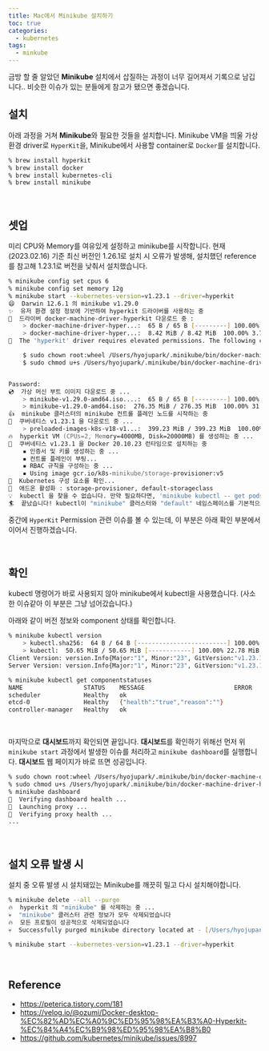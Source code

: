 ```yaml
---
title: Mac에서 Minikube 설치하기
toc: true
categories:
  - kubernetes
tags:
  - minkube
---
```


금방 할 줄 알았던 **Minikube** 설치에서 삽질하는 과정이 너무 길어져서 기록으로 남깁니다.. 비슷한 이슈가 있는 분들에게 참고가 됐으면 좋겠습니다.


## 설치

아래 과정을 거쳐 **Minikube**와 필요한 것들을 설치합니다. Minikube VM을 띄울 가상환경 driver로 `HyperKit`을, Minikube에서 사용할 container로 `Docker`를 설치합니다.

```zsh
% brew install hyperkit
% brew install docker
% brew install kubernetes-cli
% brew install minikube
```

<br>

## 셋업
미리 CPU와 Memory를 여유있게 설정하고 minikube를 시작합니다. 현재(2023.02.16) 기준 최신 버전인 1.26.1로 설치 시 오류가 발생해, 설치했던 reference를 참고해 1.23.1로 버전을 낮춰서 설치했습니다.

```zsh
% minikube config set cpus 6
% minikube config set memory 12g
% minikube start --kubernetes-version=v1.23.1 --driver=hyperkit
😄  Darwin 12.6.1 의 minikube v1.29.0
✨  유저 환경 설정 정보에 기반하여 hyperkit 드라이버를 사용하는 중
💾  드라이버 docker-machine-driver-hyperkit 다운로드 중 :
    > docker-machine-driver-hyper...:  65 B / 65 B [---------] 100.00% ? p/s 0s
    > docker-machine-driver-hyper...:  8.42 MiB / 8.42 MiB  100.00% 3.79 MiB p/
🔑  The 'hyperkit' driver requires elevated permissions. The following commands will be executed:

    $ sudo chown root:wheel /Users/hyojupark/.minikube/bin/docker-machine-driver-hyperkit 
    $ sudo chmod u+s /Users/hyojupark/.minikube/bin/docker-machine-driver-hyperkit 


Password:
💿  가상 머신 부트 이미지 다운로드 중 ...
    > minikube-v1.29.0-amd64.iso....:  65 B / 65 B [---------] 100.00% ? p/s 0s
    > minikube-v1.29.0-amd64.iso:  276.35 MiB / 276.35 MiB  100.00% 31.85 MiB p
👍  minikube 클러스터의 minikube 컨트롤 플레인 노드를 시작하는 중
💾  쿠버네티스 v1.23.1 을 다운로드 중 ...
    > preloaded-images-k8s-v18-v1...:  399.23 MiB / 399.23 MiB  100.00% 31.58 M
🔥  hyperkit VM (CPUs=2, Memory=4000MB, Disk=20000MB) 를 생성하는 중 ...
🐳  쿠버네티스 v1.23.1 을 Docker 20.10.23 런타임으로 설치하는 중
    ▪ 인증서 및 키를 생성하는 중 ...
    ▪ 컨트롤 플레인이 부팅...
    ▪ RBAC 규칙을 구성하는 중 ...
    ▪ Using image gcr.io/k8s-minikube/storage-provisioner:v5
🔎  Kubernetes 구성 요소를 확인...
🌟  애드온 활성화 : storage-provisioner, default-storageclass
💡  kubectl 을 찾을 수 없습니다. 만약 필요하다면, 'minikube kubectl -- get pods -A'를 시도합니다.
🏄  끝났습니다! kubectl이 "minikube" 클러스터와 "default" 네임스페이스를 기본적으로 사용하도록 구성되었습니다.
```

중간에 `HyperKit` Permission 관련 이슈를 볼 수 있는데, 이 부분은 아래 확인 부분에서 이어서 진행하겠습니다.

<br>

## 확인
kubectl 명령어가 바로 사용되지 않아 minikube에서 kubectl을 사용했습니다. (사소한 이슈같아 이 부분은 그냥 넘어갔습니다.)

아래와 같이 버전 정보와 component 상태를 확인합니다.

```zsh
% minikube kubectl version
    > kubectl.sha256:  64 B / 64 B [-------------------------] 100.00% ? p/s 0s
    > kubectl:  50.65 MiB / 50.65 MiB [------------] 100.00% 22.78 MiB p/s 2.4s
Client Version: version.Info{Major:"1", Minor:"23", GitVersion:"v1.23.1", GitCommit:"86ec240af8cbd1b60bcc4c03c20da9b98005b92e", GitTreeState:"clean", BuildDate:"2021-12-16T11:41:01Z", GoVersion:"go1.17.5", Compiler:"gc", Platform:"darwin/amd64"}
Server Version: version.Info{Major:"1", Minor:"23", GitVersion:"v1.23.1", GitCommit:"86ec240af8cbd1b60bcc4c03c20da9b98005b92e", GitTreeState:"clean", BuildDate:"2021-12-16T11:34:54Z", GoVersion:"go1.17.5", Compiler:"gc", Platform:"linux/amd64"}

% minikube kubectl get componentstatuses
NAME                 STATUS    MESSAGE                         ERROR
scheduler            Healthy   ok                              
etcd-0               Healthy   {"health":"true","reason":""}   
controller-manager   Healthy   ok
```

<br>

마지막으로 **대시보드**까지 확인되면 끝입니다. **대시보드**를 확인하기 위해선 먼저 위 `minikube start` 과정에서 발생한 이슈를 처리하고 `minikube dashboard`를 실행합니다. **대시보드** 웹 페이지가 바로 뜨면 성공입니다.
```zsh
% sudo chown root:wheel /Users/hyojupark/.minikube/bin/docker-machine-driver-hyperkit 
% sudo chmod u+s /Users/hyojupark/.minikube/bin/docker-machine-driver-hyperkit 
% minikube dashboard
🤔  Verifying dashboard health ...
🚀  Launching proxy ...
🤔  Verifying proxy health ...
...
```

<br>

## 설치 오류 발생 시
설치 중 오류 발생 시 설치돼있는 Minikube를 깨끗히 밀고 다시 설치해야합니다.
```zsh
% minikube delete --all --purge
🔥  hyperkit 의 "minikube" 를 삭제하는 중 ...
💀  "minikube" 클러스터 관련 정보가 모두 삭제되었습니다
🔥  모든 프로필이 성공적으로 삭제되었습니다
💀  Successfully purged minikube directory located at - [/Users/hyojupark/.minikube]

% minikube start --kubernetes-version=v1.23.1 --driver=hyperkit
```

<br>

## Reference

- <https://peterica.tistory.com/181>
- <https://velog.io/@ozumi/Docker-desktop-%EC%82%AD%EC%A0%9C%ED%95%98%EA%B3%A0-Hyperkit-%EC%84%A4%EC%B9%98%ED%95%98%EA%B8%B0>
- <https://github.com/kubernetes/minikube/issues/8997>
